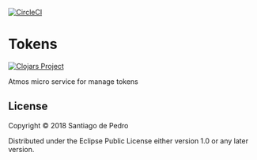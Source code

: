 
[![CircleCI](https://circleci.com/gh/AtmosSystem/Tokens.svg?style=svg)](https://circleci.com/gh/AtmosSystem/Tokens)

# Tokens

[![Clojars Project](https://img.shields.io/clojars/v/atmos-kernel.svg)](https://clojars.org/atmos-tokens)

Atmos micro service for manage tokens

## License

Copyright © 2018 Santiago de Pedro

Distributed under the Eclipse Public License either version 1.0 or any later version.
